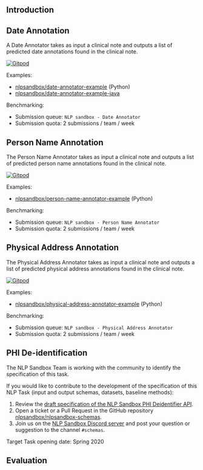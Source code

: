 ## Introduction



## Date Annotation

A Date Annotator takes as input a clinical note and outputs a list of predicted
date annotations found in the clinical note.

[![Gitpod](https://img.shields.io/badge/OpenAPI-Open_NLP_Task_Specification-blue?color=0273b3&labelColor=555555&logoColor=ffffff&style=for-the-badge&logo=openapi-initiative&label=)][date-annotator-api]

Examples:

- [nlpsandbox/date-annotator-example] (Python)
- [nlpsandbox/date-annotator-example-java]

Benchmarking:

- Submission queue: `NLP sandbox - Date Annotator`
- Submission quota: 2 submissions / team / week

## Person Name Annotation

The Person Name Annotator takes as input a clinical note and outputs a list of
predicted person name annotations found in the clinical note.

[![Gitpod](https://img.shields.io/badge/OpenAPI-Open_NLP_Task_Specification-blue?color=0273b3&labelColor=555555&logoColor=ffffff&style=for-the-badge&logo=openapi-initiative&label=)][person-name-annotator-api]

Examples:

- [nlpsandbox/person-name-annotator-example] (Python)

Benchmarking:

- Submission queue: `NLP sandbox - Person Name Annotator`
- Submission quota: 2 submissions / team / week

## Physical Address Annotation

The Physical Address Annotator takes as input a clinical note and outputs a list
of predicted physical address annotations found in the clinical note.

[![Gitpod](https://img.shields.io/badge/OpenAPI-Open_NLP_Task_Specification-blue?color=0273b3&labelColor=555555&logoColor=ffffff&style=for-the-badge&logo=openapi-initiative&label=)][physical-address-annotator-api]

Examples:

- [nlpsandbox/physical-address-annotator-example] (Python)

Benchmarking:

- Submission queue: `NLP sandbox - Physical Address Annotator`
- Submission quota: 2 submissions / team / week

## PHI De-identification

The NLP Sandbox Team is working with the community to identify the specification
of this task.

If you would like to contribute to the development of the specification of this
NLP Task (input and output schemas, datasets, baseline methods):

1. Review the [draft specification of the NLP Sandbox PHI Deidentifier API].
2. Open a ticket or a Pull Request in the GitHub repository
   [nlpsandbox/nlpsandbox-schemas].
3. Join us on the [NLP Sandbox Discord server] and post your question or
   suggestion to the channel `#schemas`.

Target Task opening date: Spring 2020

## Evaluation



<!-- Links -->

[date-annotator-api]: https://nlpsandbox.github.io/nlpsandbox-schemas/date-annotator/latest/docs/
[person-name-annotator-api]: https://nlpsandbox.github.io/nlpsandbox-schemas/person-name-annotator/latest/docs/
[physical-address-annotator-api]: https://nlpsandbox.github.io/nlpsandbox-schemas/physical-address-annotator/latest/docs/
[nlpsandbox/date-annotator-example]: https://github.com/nlpsandbox/date-annotator-example
[nlpsandbox/date-annotator-example-java]: https://github.com/nlpsandbox/date-annotator-example-java
[nlpsandbox/person-name-annotator-example]: https://github.com/nlpsandbox/person-name-annotator-example
[nlpsandbox/physical-address-annotator-example]: https://github.com/nlpsandbox/physical-address-annotator-example
[draft specification of the NLP Sandbox PHI Deidentifier API]: https://github.com/nlpsandbox/nlpsandbox-schemas
[nlpsandbox/nlpsandbox-schemas]: https://github.com/nlpsandbox/nlpsandbox-schemas
[NLP Sandbox Discord server]: https://discord.gg/Zb4ymtF
